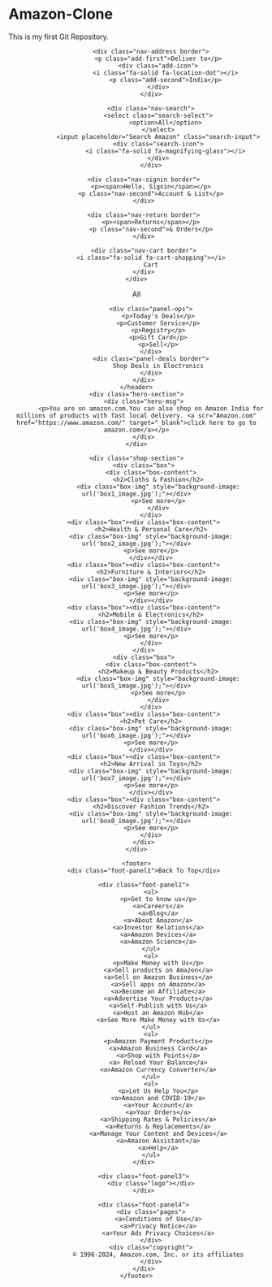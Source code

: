 # Amazon-Clone
This is my first Git Repository.
<!DOCTYPE html>
<html lang="en">
<head>
    <meta charset="UTF-8">
    <meta http-equiv="X-UA-Compatible" content="IE=edge">
    <meta name="viewport" content="width=device-width, initial-scale=1.0">
    <title>Amazon</title>
    <link rel="stylesheet" href="https://cdnjs.cloudflare.com/ajax/libs/font-awesome/6.4.0/css/all.min.css" integrity="sha512-iecdLmaskl7CVkqkXNQ/ZH/XLlvWZOJyj7Yy7tcenmpD1ypASozpmT/E0iPtmFIB46ZmdtAc9eNBvH0H/ZpiBw==" crossorigin="anonymous" referrerpolicy="no-referrer" />
    <link rel="stylesheet" href="style.css">
</head>
<body>
    <header>
        <div class="navbar">
            <div class="nav-logo border">
                <div class="logo"></div>
            </div>
            
            <div class="nav-address border">
                <p class="add-first">Deliver to</p>
                <div class="add-icon">
                    <i class="fa-solid fa-location-dot"></i>
                    <p class="add-second">India</p>
                </div>
            </div>

            <div class="nav-search">
                <select class="search-select">
                    <option>All</option>
                </select>
                <input placeholder="Search Amazon" class="search-input">
                <div class="search-icon">
                    <i class="fa-solid fa-magnifying-glass"></i>
                </div>
            </div>
        
        <div class="nav-signin border">
            <p><span>Hello, Signin</span></p>
            <p class="nav-second">Account & List</p>
        </div>

        <div class="nav-return border">
            <p><span>Returns</span></p>
            <p class="nav-second">& Orders</p>
        </div>

        <div class="nav-cart border">
            <i class="fa-solid fa-cart-shopping"></i>
            Cart
        </div>
    </div>
</div>
        <div class="panel">
            <div class="panel-all border">
                <i class="fa-solid fa-bars"></i>
                All
            </div>
            
            <div class="panel-ops">
                <p>Today's Deals</p>
                <p>Customer Service</p>
                <p>Registry</p>
                <p>Gift Card</p>
                <p>Sell</p>
            </div>
            <div class="panel-deals border">
                Shop Deals in Electronics
            </div>
        </div>
    </header>
    <div class="hero-section">
        <div class="hero-msg">
            <p>You are on amazon.com.You can also shop on Amazon India for millions of products with fast local delivery. <a scr="Amazon.com" href="https://www.amazon.com/" target="_blank">click here to go to amazon.com</a></p>
        </div>
    </div>

    <div class="shop-section">
        <div class="box">
            <div class="box-content">
                <h2>Cloths & Fashion</h2>
                <div class="box-img" style="background-image: url('box1_image.jpg');"></div>
                <p>See more</p>
                </div>
            </div>
        <div class="box"><div class="box-content">
            <h2>Health & Personal Care</h2>
            <div class="box-img" style="background-image: url('box2_image.jpg');"></div>
            <p>See more</p>
            </div></div>
        <div class="box"><div class="box-content">
            <h2>Furniture & Interiors</h2>
            <div class="box-img" style="background-image: url('box3_image.jpg');"></div>
            <p>See more</p>
            </div></div>
        <div class="box"><div class="box-content">
            <h2>Mobile & Electronics</h2>
            <div class="box-img" style="background-image: url('box4_image.jpg');"></div>
            <p>See more</p>
            </div>
        </div>
        <div class="box">
            <div class="box-content">
                <h2>Makeup & Beauty Products</h2>
                <div class="box-img" style="background-image: url('box5_image.jpg');"></div>
                <p>See more</p>
                </div>
            </div>
        <div class="box"><div class="box-content">
            <h2>Pet Care</h2>
            <div class="box-img" style="background-image: url('box6_image.jpg');"></div>
            <p>See more</p>
            </div></div>
        <div class="box"><div class="box-content">
            <h2>New Arrival in Toys</h2>
            <div class="box-img" style="background-image: url('box7_image.jpg');"></div>
            <p>See more</p>
            </div></div>
        <div class="box"><div class="box-content">
            <h2>Discover Fashion Trends</h2>
            <div class="box-img" style="background-image: url('box8_image.jpg');"></div>
            <p>See more</p>
            </div>
        </div>
    </div>

    <footer>
        <div class="foot-panel1">Back To Top</div>

        <div class="foot-panel2">
            <ul>
                <p>Get to know us</p>
                <a>Careers</a>
                <a>Blog</a>
                <a>About Amazon</a>
                <a>Investor Relations</a>
                <a>Amazon Devices</a>
                <a>Amazon Science</a>
            </ul>
            <ul>
                <p>Make Money with Us</p>
                <a>Sell products on Amazon</a>
                <a>Sell on Amazon Business</a>
                <a>Sell apps on Amazon</a>
                <a>Become an Affiliate</a>
                <a>Advertise Your Products</a>
                <a>Self-Publish with Us</a>
                <a>Host an Amazon Hub</a>
                <a>See More Make Money with Us</a>
            </ul>
            <ul>
                <p>Amazon Payment Products</p>
                <a>Amazon Business Card</a>
                <a>Shop with Points</a>
                <a> Reload Your Balance</a>
                <a>Amazon Currency Converter</a>
            </ul>
            <ul>
                <p>Let Us Help You</p>
                <a>Amazon and COVID-19</a>
                <a>Your Account</a>
                <a>Your Orders</a>
                <a>Shipping Rates & Policies</a>
                <a>Returns & Replacements</a>
                <a>Manage Your Content and Devices</a>
                <a>Amazon Assistant</a>
                <a>Help</a>
            </ul>
        </div>

        <div class="foot-panel3">
            <div class="logo"></div>
        </div>

        <div class="foot-panel4">
            <div class="pages">
                <a>Conditions of Use</a>
                <a>Privacy Notice</a>
                <a>Your Ads Privacy Choices</a>
            </div>
            <div class="copyright">
                © 1996-2024, Amazon.com, Inc. or its affiliates
            </div>
        </div>
    </footer>
</body>
</html>
